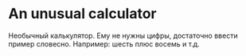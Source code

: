 # An unusual calculator
Необычный калькулятор. Ему не нужны цифры, достаточно ввести пример словесно. Например: шесть плюс восемь и т.д.

